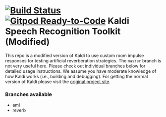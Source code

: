 [![Build Status](https://travis-ci.com/kaldi-asr/kaldi.svg?branch=master)](https://travis-ci.com/kaldi-asr/kaldi)
[![Gitpod Ready-to-Code](https://img.shields.io/badge/Gitpod-Ready--to--Code-blue?logo=gitpod)](https://gitpod.io/#https://github.com/kaldi-asr/kaldi) 
Kaldi Speech Recognition Toolkit (Modified)
================================

This repo is a modified version of Kaldi to use custom room impulse responses for testing artificial reverberation strategies.
The `master` branch is not very useful here. Please check out individual branches below for detailed usage instructions.
We assume you have moderate knowledge of how Kaldi works (i.e., building and debugging). For getting the normal version of Kaldi please visit the [original project site](http://kaldi-asr.org/).

### Branches available

- ami
- reverb

